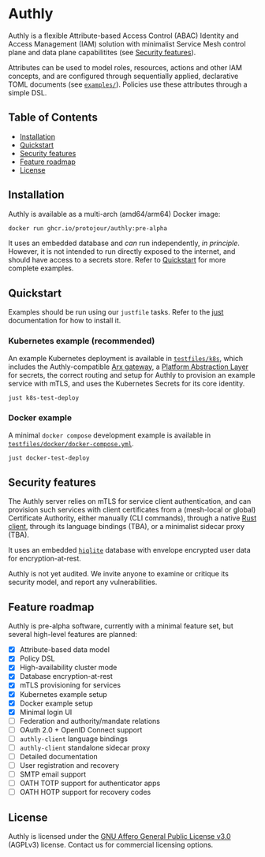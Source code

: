 # Authly

Authly is a flexible Attribute-based Access Control (ABAC) Identity and Access Management (IAM) solution with minimalist Service Mesh control plane and data plane capabilitites (see [Security features](#security-features)).

Attributes can be used to model roles, resources, actions and other IAM concepts, and are configured through sequentially applied, declarative TOML documents (see [`examples/`](examples/)). Policies use these attributes through a simple DSL.

## Table of Contents

- [Installation](#installation)
- [Quickstart](#quickstart)
- [Security features](#security-features)
- [Feature roadmap](#feature-roadmap)
- [License](#license)

## Installation

Authly is available as a multi-arch (amd64/arm64) Docker image:

```bash
docker run ghcr.io/protojour/authly:pre-alpha
```

It uses an embedded database and _can_ run independently, _in principle_. However, it is not intended to run directly exposed to the internet, and should have access to a secrets store. Refer to [Quickstart](#quickstart) for more complete examples.

## Quickstart

Examples should be run using our `justfile` tasks. Refer to the [just](https://just.systems/man/en/introduction.html) documentation for how to install it.

### Kubernetes example (recommended)

An example Kubernetes deployment is available in [`testfiles/k8s`](testfiles/k8s), which includes the Authly-compatible [Arx gateway](https://github.com/protojour/arx), a [Platform Abstraction Layer](https://github.com/protojour/authly-pal) for secrets, the correct routing and setup for Authly to provision an example service with mTLS, and uses the Kubernetes Secrets for its core identity.

```bash
just k8s-test-deploy
```

### Docker example

A minimal `docker compose` development example is available in [`testfiles/docker/docker-compose.yml`](testfiles/docker/docker-compose.yml).

```bash
just docker-test-deploy
```

## Security features

The Authly server relies on mTLS for service client authentication, and can provision such services with client certificates from a (mesh-local or global) Certificate Authority, either manually (CLI commands), through a native [Rust client](https://crates.io/crates/authly-client), through its language bindings (TBA), or a minimalist sidecar proxy (TBA).

It uses an embedded [`hiqlite`](https://github.com/sebadob/hiqlite) database with envelope encrypted user data for encryption-at-rest.

Authly is not yet audited. We invite anyone to examine or critique its security model, and report any vulnerabilities.

## Feature roadmap

Authly is pre-alpha software, currently with a minimal feature set, but several high-level features are planned:

- [x] Attribute-based data model
- [x] Policy DSL
- [x] High-availability cluster mode
- [x] Database encryption-at-rest
- [x] mTLS provisioning for services
- [x] Kubernetes example setup
- [x] Docker example setup
- [x] Minimal login UI
- [ ] Federation and authority/mandate relations
- [ ] OAuth 2.0 + OpenID Connect support
- [ ] `authly-client` language bindings
- [ ] `authly-client` standalone sidecar proxy
- [ ] Detailed documentation
- [ ] User registration and recovery
- [ ] SMTP email support
- [ ] OATH TOTP support for authenticator apps
- [ ] OATH HOTP support for recovery codes

## License

Authly is licensed under the [GNU Affero General Public License v3.0](LICENSE) (AGPLv3) license. Contact us for commercial licensing options.
